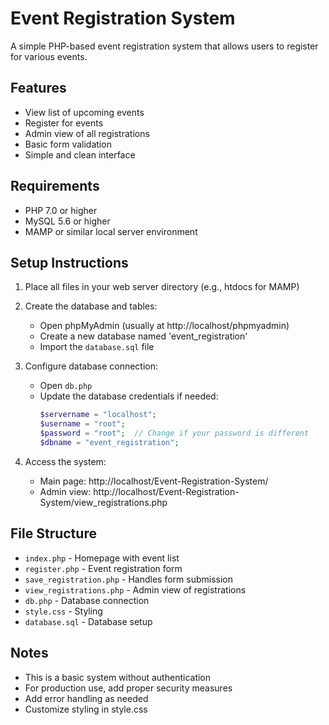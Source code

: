 # Event Registration System

A simple PHP-based event registration system that allows users to register for various events.

## Features

- View list of upcoming events
- Register for events
- Admin view of all registrations
- Basic form validation
- Simple and clean interface

## Requirements

- PHP 7.0 or higher
- MySQL 5.6 or higher
- MAMP or similar local server environment

## Setup Instructions

1. Place all files in your web server directory (e.g., htdocs for MAMP)

2. Create the database and tables:
   - Open phpMyAdmin (usually at http://localhost/phpmyadmin)
   - Create a new database named 'event_registration'
   - Import the `database.sql` file

3. Configure database connection:
   - Open `db.php`
   - Update the database credentials if needed:
     ```php
     $servername = "localhost";
     $username = "root";
     $password = "root";  // Change if your password is different
     $dbname = "event_registration";
     ```

4. Access the system:
   - Main page: http://localhost/Event-Registration-System/
   - Admin view: http://localhost/Event-Registration-System/view_registrations.php

## File Structure

- `index.php` - Homepage with event list
- `register.php` - Event registration form
- `save_registration.php` - Handles form submission
- `view_registrations.php` - Admin view of registrations
- `db.php` - Database connection
- `style.css` - Styling
- `database.sql` - Database setup

## Notes

- This is a basic system without authentication
- For production use, add proper security measures
- Add error handling as needed
- Customize styling in style.css
